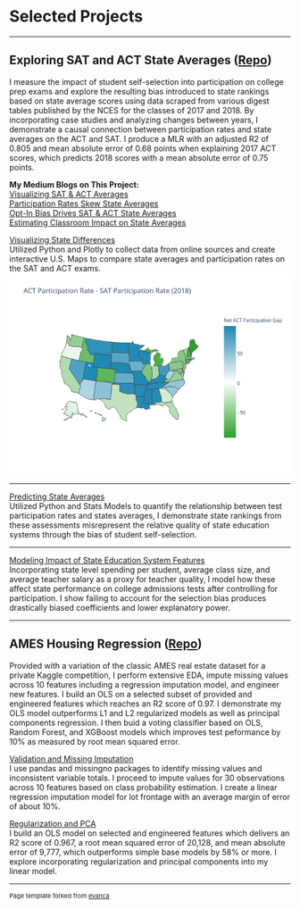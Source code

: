 # Selected Projects

---

## Exploring SAT and ACT State Averages ([Repo](https://github.com/JamesDargan/ACT-SAT))

I measure the impact of student self-selection into participation on college prep exams and explore the resulting bias introduced to state rankings based on state average scores using data scraped from various digest tables published by the NCES for the classes of 2017 and 2018. By incorporating case studies and analyzing changes between years, I demonstrate a causal connection between participation rates and state averages on the ACT and SAT. I produce a MLR with an adjusted R2 of 0.805 and mean absolute error of 0.68 points when explaining 2017 ACT scores, which predicts 2018 scores with a mean absolute error of 0.75 points.
<br>

**My Medium Blogs on This Project:**<br>
[Visualizing SAT & ACT Averages](https://medium.com/@james.dargan/visualizing-sat-act-averages-2a4759f9684)<br>
[Participation Rates Skew State Averages](https://medium.com/@james.dargan/participation-skews-state-averages-f68969371a01)<br>
[Opt-In Bias Drives SAT & ACT State Averages](https://medium.com/@james.dargan/self-selection-drives-state-averages-8e5b53be0c17)<br>
[Estimating Classroom Impact on State Averages](https://medium.com/@james.dargan/estimating-classroom-impact-on-sat-act-state-averages-b91891cae252)<br>


[Visualizing State Differences ](pages/ACT-SAT/01_visualization.md) <br>
Utilized Python and Plotly to collect data from online sources and create interactive U.S. Maps to compare state averages and participation rates on the SAT and ACT exams.
<img src="images/part_and_score_by_state.png?raw=true"/>

---
[Predicting State Averages](pages/ACT-SAT/02_participation.md)<br>
Utilized Python and Stats Models to quantify the relationship between test participation rates and states averages, I demonstrate state rankings from these assessments misrepresent the relative quality of state education systems through the bias of student self-selection.

---
[Modeling Impact of State Education System Features](pages/ACT-SAT/03_state_char) <br>
Incorporating state level spending per student, average class size, and average teacher salary as a proxy for teacher quality, I model how these affect state performance on college admissions tests after controlling for participation. I show failing to account for the selection bias produces drastically biased coefficients and lower explanatory power.


---

## AMES Housing Regression ([Repo](https://github.com/JamesDargan/AMES))

Provided with a variation of the classic AMES real estate dataset for a private Kaggle competition, I perform extensive EDA, impute missing values across 10 features including a regression imputation model, and engineer new features. I build an OLS on a selected subset of provided and engineered features which reaches an R2 score of 0.97. I demonstrate my OLS model outperforms L1 and L2 regularized models as well as principal components regression. I then buid a voting classifier based on OLS, Random Forest, and XGBoost models which improves test peformance by 10% as measured by root mean squared error.

[Validation and Missing Imputation](pages/AMES/01_cleaning.md) <br>
I use pandas and missingno packages to identify missing values and inconsistent variable totals. I proceed to  impute values for 30 observations across 10 features based on class probability estimation. I create a linear regression imputation model for lot frontage with an average margin of error of about 10%.



[Regularization and PCA](pages/AMES/03_linear_models.md) <br>
I build an OLS model on selected and engineered features which delivers an R2 score of 0.967, a root mean squared error of 20,128, and mean absolute error of 9,777, which outperforms simple base models by 58% or more. I explore incorporating regularization and principal components into my linear model.


---
<p style="font-size:11px">Page template forked from <a href="https://github.com/evanca/quick-portfolio">evanca</a></p>
<!-- Remove above link if you don't want to attribute -->
